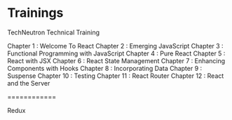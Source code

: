 # Trainings
TechNeutron Technical Training

Chapter 1 : Welcome To React
Chapter 2 : Emerging JavaScript
Chapter 3 : Functional Programming with JavaScript
Chapter 4 : Pure React
Chapter 5 : React with JSX
Chapter 6 : React State Management
Chapter 7 : Enhancing Components with Hooks
Chapter 8 : Incorporating Data
Chapter 9 : Suspense
Chapter 10 : Testing
Chapter 11 : React Router
Chapter 12 : React and the Server

============

Redux
